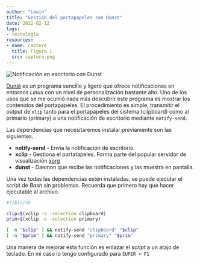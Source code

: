 ```yaml
---
author: "Lewin"
title: "Gestión del portapapeles con Dunst"
date: 2022-02-12
tags:
- tecnología
resources:
- name: capture
  title: Figura 1
  src: capture.png
---
```


![Notificación en escritorio con Dunst](capture)

[Dunst](https://github.com/dunst-project/dunst) es un programa sencillo y ligero que ofrece notificaciones en entornos *Linux* con un nivel de personalización bastante alto. Uno de los usos que se me ocurrió nada más descubrir este programa es mostrar los contenidos del portapapeles. El procedimiento es simple, transmitir el output de `xlip` tanto para el portapapeles del sistema (clipboard) como al primario (primary) a una notificación de escritorio mediante `notify-send`.

Las dependencias que necesitaremos instalar previamente son las siguientes.

- **notify-send** - Envía la notificación de escritorio.
- **xclip** - Gestiona el portatapeles. Forma parte del popular servidor de visualización [xorg](https://wiki.archlinux.org/title/xorg)
- **dunst** - Daemon que recibe las notificaciones y las muestra en pantalla.

Una vez todas las dependencias estén instaladas, se puede ejecutar el script de *Bash*  sin problemas. Recuerda que primero hay que hacer ejecutable al archivo.

```bash
#!/bin/sh

clip=$(xclip -o -selection clipboard)
prim=$(xclip -o -selection primary)

[ -n "$clip" ] && notify-send "clipboard" "$clip"
[ -n "$prim" ] && notify-send "primary" "$prim"
```

Una manera de mejorar esta función es enlazar el *script* a un atajo de teclado. En mi caso lo tengo configurado para `SUPER + F1`
